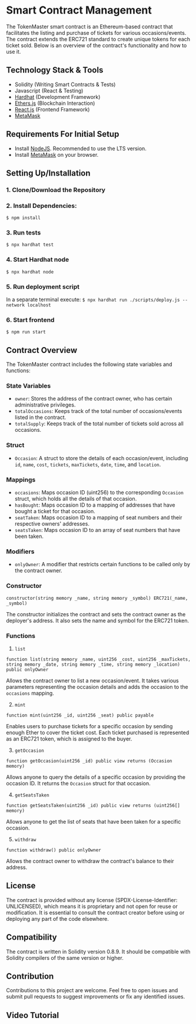


# Smart Contract Management

The TokenMaster smart contract is an Ethereum-based contract that facilitates the listing and purchase of tickets for various occasions/events. The contract extends the ERC721 standard to create unique tokens for each ticket sold. Below is an overview of the contract's functionality and how to use it.

## Technology Stack & Tools

- Solidity (Writing Smart Contracts & Tests)
- Javascript (React & Testing)
- [Hardhat](https://hardhat.org/) (Development Framework)
- [Ethers.js](https://docs.ethers.io/v5/) (Blockchain Interaction)
- [React.js](https://reactjs.org/) (Frontend Framework)
- [MetaMask](https://metamask.io/)

## Requirements For Initial Setup
- Install [NodeJS](https://nodejs.org/en/). Recommended to use the LTS version.
- Install [MetaMask](https://metamask.io/) on your browser.

## Setting Up/Installation

### 1. Clone/Download the Repository

### 2. Install Dependencies:
`$ npm install`

### 3. Run tests
`$ npx hardhat test`

### 4. Start Hardhat node
`$ npx hardhat node`

### 5. Run deployment script
In a separate terminal execute:
`$ npx hardhat run ./scripts/deploy.js --network localhost`

### 6. Start frontend
`$ npm run start`

## Contract Overview

The TokenMaster contract includes the following state variables and functions:

### State Variables

- `owner`: Stores the address of the contract owner, who has certain administrative privileges.
- `totalOccasions`: Keeps track of the total number of occasions/events listed in the contract.
- `totalSupply`: Keeps track of the total number of tickets sold across all occasions.

### Struct

- `Occasion`: A struct to store the details of each occasion/event, including `id`, `name`, `cost`, `tickets`, `maxTickets`, `date`, `time`, and `location`.

### Mappings

- `occasions`: Maps occasion ID (uint256) to the corresponding `Occasion` struct, which holds all the details of that occasion.
- `hasBought`: Maps occasion ID to a mapping of addresses that have bought a ticket for that occasion.
- `seatTaken`: Maps occasion ID to a mapping of seat numbers and their respective owners' addresses.
- `seatsTaken`: Maps occasion ID to an array of seat numbers that have been taken.

### Modifiers

- `onlyOwner`: A modifier that restricts certain functions to be called only by the contract owner.

### Constructor

```solidity
constructor(string memory _name, string memory _symbol) ERC721(_name, _symbol)
```

The constructor initializes the contract and sets the contract owner as the deployer's address. It also sets the name and symbol for the ERC721 token.

### Functions

1. `list`

```solidity
function list(string memory _name, uint256 _cost, uint256 _maxTickets, string memory _date, string memory _time, string memory _location) public onlyOwner
```

Allows the contract owner to list a new occasion/event. It takes various parameters representing the occasion details and adds the occasion to the `occasions` mapping.

2. `mint`

```solidity
function mint(uint256 _id, uint256 _seat) public payable
```

Enables users to purchase tickets for a specific occasion by sending enough Ether to cover the ticket cost. Each ticket purchased is represented as an ERC721 token, which is assigned to the buyer.

3. `getOccasion`

```solidity
function getOccasion(uint256 _id) public view returns (Occasion memory)
```

Allows anyone to query the details of a specific occasion by providing the occasion ID. It returns the `Occasion` struct for that occasion.

4. `getSeatsTaken`

```solidity
function getSeatsTaken(uint256 _id) public view returns (uint256[] memory)
```

Allows anyone to get the list of seats that have been taken for a specific occasion.

5. `withdraw`

```solidity
function withdraw() public onlyOwner
```

Allows the contract owner to withdraw the contract's balance to their address.

## License

The contract is provided without any license (SPDX-License-Identifier: UNLICENSED), which means it is proprietary and not open for reuse or modification. It is essential to consult the contract creator before using or deploying any part of the code elsewhere.

## Compatibility

The contract is written in Solidity version 0.8.9. It should be compatible with Solidity compilers of the same version or higher.

## Contribution

Contributions to this project are welcome. Feel free to open issues and submit pull requests to suggest improvements or fix any identified issues.

## Video Tutorial
